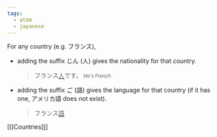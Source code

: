 ```yaml
---
tags:
  - atom
  - japanese
---
```

For any country (e.g. フランス), 
- adding the suffix じん (人) gives the nationality for that country.
  > フランス<span style="text-decoration:underline;text-decoration-thickness:2px;text-decoration-color:var(--interactive-accent);">人</span>です。
  > <span style="font-size:0.7rem;">He's French</span>
- adding the suffix ご (語) gives the language for that country (if it has one, アメリカ語 does not exist).
  > フランス<span style="text-decoration:underline;text-decoration-thickness:2px;text-decoration-color:var(--interactive-accent);">語</span>

\[[[Countries]]\]